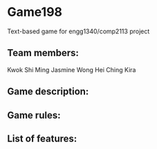 # Game198
Text-based game for engg1340/comp2113 project

## Team members:
Kwok Shi Ming Jasmine
Wong Hei Ching Kira

## Game description:
## Game rules:
## List of features:
